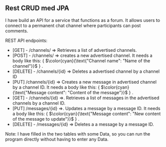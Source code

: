 ## Rest CRUD med JPA

 I have build an API for a service that functions as a forum. It allows users to connect to a permanent chat channel where participants can post comments.
 
REST API endpoints:
-  [GET]  - /channels/ => Retrieves a list of advertised channels.
-  [POST] - /channels/ => creates a new advertised channel. It needs a body like this: { $\color{cyan}{\text{"Channel name": "Name of the channel"}}$ } .
-  [DELETE] - /channels/{id} => Deletes a advertised channel by a channel ID
-  [PUT] /channels/{id} => Creates a new message in advertised channel by a channel ID. It needs a body like this: { $\color{cyan}{\text{"Message content": "Content of the message"}}$ } .
-  [GET] - /channels/{id} =>. Retrieves a list of messages in the advertised channels by a channel ID.
-  [PUT] /messages/{id} =>. Updates a message by a message ID. It needs a body like this: { $\color{cyan}{\text{"Message content": "New content of the message to update"}}$ } .
-  [DELETE] - /messages/{id} => Deletes a a message by a message ID.

Note: I have filled in the two tables with some Data, so you can run the program directly without having to enter any Data.

